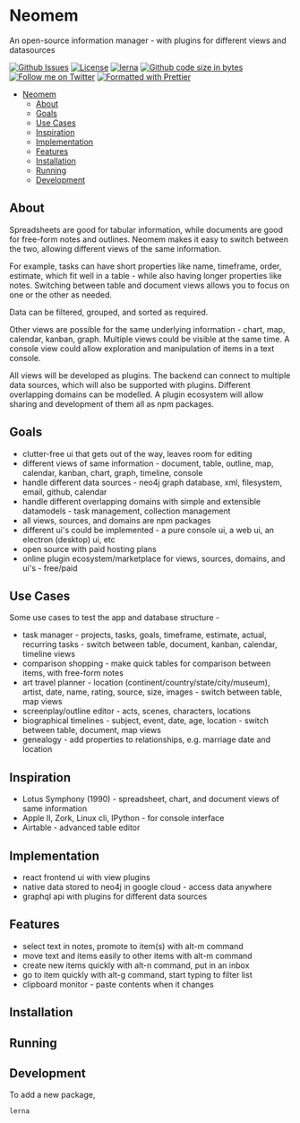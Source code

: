 # Neomem

An open-source information manager - with plugins for different views and datasources


[![Github Issues](https://img.shields.io/github/issues/bburns/Neomem.svg)](https://github.com/bburns/Neomem/issues)
[![License](https://img.shields.io/github/license/bburns/Neomem.svg)]()
[![lerna](https://img.shields.io/badge/maintained%20with-lerna-cc00ff.svg)](https://lerna.js.org/)
[![Github code size in bytes](https://img.shields.io/github/languages/code-size/bburns/Neomem.svg)]()
[![Follow me on Twitter](https://img.shields.io/twitter/follow/bburnskm.svg?label=Twitter&style=flat&color=blue)](https://twitter.com/bburnskm)
[![Formatted with Prettier](https://img.shields.io/badge/code_style-prettier-ff69b4.svg)](https://github.com/prettier/prettier)

<!-- <a href="https://codecov.io/gh/bburns/neomem"><img alt="Codecov Coverage Status" src="https://img.shields.io/Neomem/c/github/bburns/Neomem.svg?style=flat"></a> -->
<!-- <a href="https://www.npmjs.com/package/neomem"><img alt="npm version" src="https://img.shields.io/npm/v/Neomem.svg?style=flat-square"></a> -->
<!-- <a href="https://www.npmjs.com/package/neomem"><img alt="weekly downloads from npm" src="https://img.shields.io/npm/dw/Neomem.svg?style=flat-square"></a> -->


- [Neomem](#neomem)
  - [About](#about)
  - [Goals](#goals)
  - [Use Cases](#use-cases)
  - [Inspiration](#inspiration)
  - [Implementation](#implementation)
  - [Features](#features)
  - [Installation](#installation)
  - [Running](#running)
  - [Development](#development)


## About

Spreadsheets are good for tabular information, while documents are good for free-form notes and outlines. Neomem makes it easy to switch between the two, allowing different views of the same information. 

For example, tasks can have short properties like name, timeframe, order, estimate, which fit well in a table - while also having longer properties like notes. Switching between table and document views allows you to focus on one or the other as needed.

Data can be filtered, grouped, and sorted as required. 

Other views are possible for the same underlying information - chart, map, calendar, kanban, graph. Multiple views could be visible at the same time. A console view could allow exploration and manipulation of items in a text console. 

All views will be developed as plugins. The backend can connect to multiple data sources, which will also be supported with plugins. Different overlapping domains can be modelled. A plugin ecosystem will allow sharing and development of them all as npm packages. 


## Goals

- clutter-free ui that gets out of the way, leaves room for editing
- different views of same information - document, table, outline, map, calendar, kanban, chart, graph, timeline, console
- handle different data sources - neo4j graph database, xml, filesystem, email, github, calendar
- handle different overlapping domains with simple and extensible datamodels - task management, collection management
- all views, sources, and domains are npm packages
- different ui's could be implemented - a pure console ui, a web ui, an electron (desktop) ui, etc
- open source with paid hosting plans
- online plugin ecosystem/marketplace for views, sources, domains, and ui's - free/paid


## Use Cases

Some use cases to test the app and database structure -

- task manager - projects, tasks, goals, timeframe, estimate, actual, recurring tasks - switch between table, document, kanban, calendar, timeline views
- comparison shopping - make quick tables for comparison between items, with free-form notes
- art travel planner - location (continent/country/state/city/museum), artist, date, name, rating, source, size, images - switch between table, map views
- screenplay/outline editor - acts, scenes, characters, locations
- biographical timelines - subject, event, date, age, location - switch between table, document, map views
- genealogy - add properties to relationships, e.g. marriage date and location


## Inspiration

- Lotus Symphony (1990) - spreadsheet, chart, and document views of same information
- Apple II, Zork, Linux cli, IPython - for console interface
- Airtable - advanced table editor


## Implementation

- react frontend ui with view plugins
- native data stored to neo4j in google cloud - access data anywhere
- graphql api with plugins for different data sources


## Features

- select text in notes, promote to item(s) with alt-m command
- move text and items easily to other items with alt-m command
- create new items quickly with alt-n command, put in an inbox
- go to item quickly with alt-g command, start typing to filter list
- clipboard monitor - paste contents when it changes


## Installation



## Running


## Development

To add a new package, 

    lerna 

